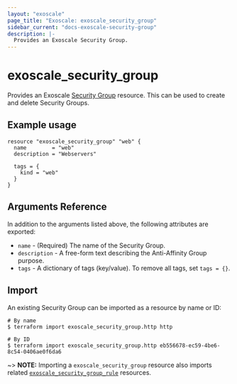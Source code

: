 ```yaml
---
layout: "exoscale"
page_title: "Exoscale: exoscale_security_group"
sidebar_current: "docs-exoscale-security-group"
description: |-
  Provides an Exoscale Security Group.
---
```


# exoscale\_security\_group

Provides an Exoscale [Security Group][sg-doc] resource. This can be used to create and delete Security Groups.


## Example usage

```hcl
resource "exoscale_security_group" "web" {
  name        = "web"
  description = "Webservers"

  tags = {
    kind = "web"
  }
}
```


## Arguments Reference

In addition to the arguments listed above, the following attributes are exported:

* `name` - (Required) The name of the Security Group.
* `description` - A free-form text describing the Anti-Affinity Group purpose.
* `tags` - A dictionary of tags (key/value). To remove all tags, set `tags = {}`.


## Import

An existing Security Group can be imported as a resource by name or ID:

```console
# By name
$ terraform import exoscale_security_group.http http

# By ID
$ terraform import exoscale_security_group.http eb556678-ec59-4be6-8c54-0406ae0f6da6
```

~> **NOTE:** Importing a `exoscale_security_group` resource also imports related [`exoscale_security_group_rule`][r-security_group_rule] resources.


[r-security_group_rule]: security_group_rule.html
[sg-doc]: https://community.exoscale.com/documentation/compute/security-groups/
